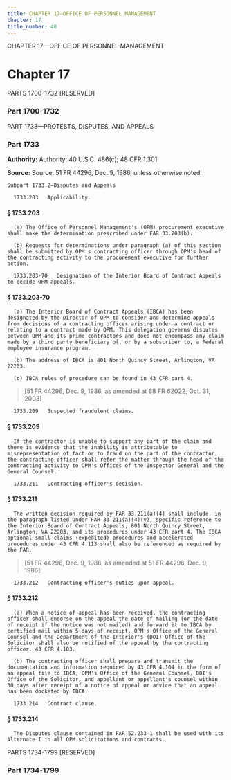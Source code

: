 ```yaml
---
title: CHAPTER 17—OFFICE OF PERSONNEL MANAGEMENT
chapter: 17
title_number: 48
---
```


CHAPTER 17—OFFICE OF PERSONNEL MANAGEMENT

# Chapter 17

  PARTS 1700-1732 [RESERVED]

### Part 1700-1732

  PART 1733—PROTESTS, DISPUTES, AND APPEALS

### Part 1733

**Authority:** Authority: 40 U.S.C. 486(c); 48 CFR 1.301.

**Source:** Source: 51 FR 44296, Dec. 9, 1986, unless otherwise noted.

    Subpart 1733.2—Disputes and Appeals

      1733.203   Applicability.

#### § 1733.203

      (a) The Office of Personnel Management's (OPM) procurement executive shall make the determination prescribed under FAR 33.203(b).

      (b) Requests for determinations under paragraph (a) of this section shall be submitted by OPM's contracting officer through OPM's head of the contracting activity to the procurement executive for further action.

      1733.203-70   Designation of the Interior Board of Contract Appeals to decide OPM appeals.

#### § 1733.203-70

      (a) The Interior Board of Contract Appeals (IBCA) has been designated by the Director of OPM to consider and determine appeals from decisions of a contracting officer arising under a contract or relating to a contract made by OPM. This delegation governs disputes between OPM and its prime contractors and does not encompass any claim made by a third party beneficiary of, or by a subscriber to, a Federal employee insurance program.

      (b) The address of IBCA is 801 North Quincy Street, Arlington, VA 22203.

      (c) IBCA rules of procedure can be found in 43 CFR part 4.

> [51 FR 44296, Dec. 9, 1986, as amended at 68 FR 62022, Oct. 31, 2003]

      1733.209   Suspected fraudulent claims.

#### § 1733.209

      If the contractor is unable to support any part of the claim and there is evidence that the inability is attributable to misrepresentation of fact or to fraud on the part of the contractor, the contracting officer shall refer the matter through the head of the contracting activity to OPM's Offices of the Inspector General and the General Counsel.

      1733.211   Contracting officer's decision.

#### § 1733.211

      The written decision required by FAR 33.211(a)(4) shall include, in the paragraph listed under FAR 33.211(a)(4)(v), specific reference to the Interior Board of Contract Appeals, 801 North Quincy Street, Arlington, VA 22203, and its procedures under 43 CFR part 4. The IBCA optional small claims (expedited) procedures and accelerated procedures under 43 CFR 4.113 shall also be referenced as required by the FAR.

> [51 FR 44296, Dec. 9, 1986, as amended at 51 FR 44296, Dec. 9, 1986]

      1733.212   Contracting officer's duties upon appeal.

#### § 1733.212

      (a) When a notice of appeal has been received, the contracting officer shall endorse on the appeal the date of mailing (or the date of receipt if the notice was not mailed) and forward it to IBCA by certified mail within 5 days of receipt. OPM's Office of the General Counsel and the Department of the Interior's (DOI) Office of the Solicitor shall also be notified of the appeal by the contracting officer. 43 CFR 4.103.

      (b) The contracting officer shall prepare and transmit the documentation and information required by 43 CFR 4.104 in the form of an appeal file to IBCA, OPM's Office of the General Counsel, DOI's Office of the Solicitor, and appellant or appellant's counsel within 30 days after receipt of a notice of appeal or advice that an appeal has been docketed by IBCA.

      1733.214   Contract clause.

#### § 1733.214

      The Disputes clause contained in FAR 52.233-1 shall be used with its Alternate I in all OPM solicitations and contracts.

  PARTS 1734-1799 [RESERVED]

### Part 1734-1799

